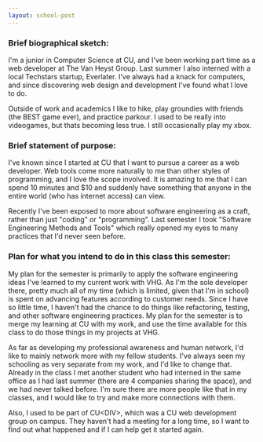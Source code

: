 ```yaml
---
layout: school-post
---
```


### Brief biographical sketch:

I'm a junior in Computer Science at CU, and I've been working part time as a web developer at The Van Heyst Group. Last summer I also interned with a local Techstars startup, Everlater. I've always had a knack for computers, and since discovering web design and development I've found what I love to do.

Outside of work and academics I like to hike, play groundies with friends (the BEST game ever), and practice parkour. I used to be really into videogames, but thats becoming less true. I still occasionally play my xbox.

### Brief statement of purpose:

I've known since I started at CU that I want to pursue a career as a web developer. Web tools come more naturally to me than other styles of programming, and I love the scope involved. It is amazing to me that I can spend 10 minutes and $10 and suddenly have something that anyone in the entire world (who has internet access) can view.

Recently I've been exposed to more about software engineering as a craft, rather than just "coding" or "programming". Last semester I took "Software Engineering Methods and Tools" which really opened my eyes to many practices that I'd never seen before.

### Plan for what you intend to do in this class this semester:

My plan for the semester is primarily to apply the software engineering ideas I've learned to my current work with VHG. As I'm the sole developer there, pretty much all of my time (which is limited, given that I'm in school) is spent on advancing features according to customer needs. Since I have so little time, I haven't had the chance to do things like refactoring, testing, and other software engineering practices. My plan for the semester is to merge my learning at CU with my work, and use the time available for this class to do those things in my projects at VHG.

As far as developing my professional awareness and human network, I'd like to mainly network more with my fellow students. I've always seen my schooling as very separate from my work, and I'd like to change that. Already in the class I met another student who had interned in the same office as I had last summer (there are 4 companies sharing the space), and we had never talked before. I'm sure there are more people like that in my classes, and I would like to try and make more connections with them.

Also, I used to be part of CU&lt;DIV&gt;, which was a CU web development group on campus. They haven't had a meeting for a long time, so I want to find out what happened and if I can help get it started again.